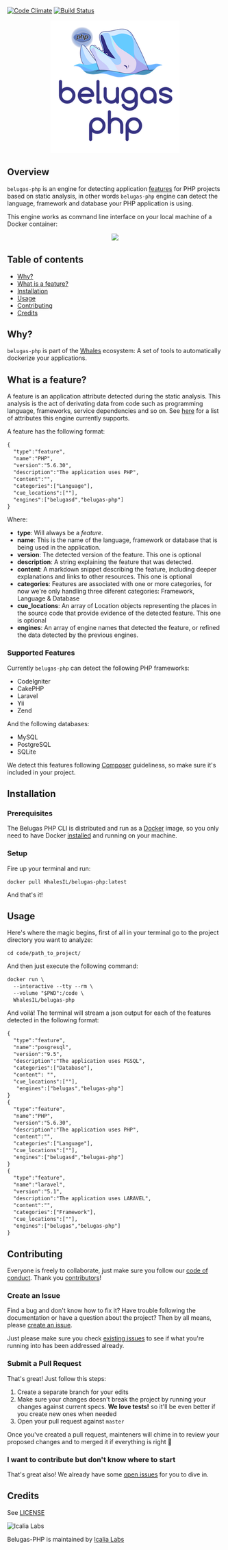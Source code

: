 [![Code Climate](https://codeclimate.com/github/WhalesIL/belugas-php/badges/gpa.svg)](https://codeclimate.com/github/WhalesIL/belugas-php)
[![Build Status](https://travis-ci.org/WhalesIL/belugas-php.svg?branch=master)](https://travis-ci.org/WhalesIL/belugas-php)

<p align="center">
  <img src="belugas-php.png"/>
</p>

## Overview

`belugas-php` is an engine for detecting application [features](#what-is-a-feature) for PHP projects based on static analysis, in other words `belugas-php` engine can detect the language, framework and database your PHP application is using.

This engine works as command line interface on your local machine of a Docker container:

<p align="center">
  <img src="http://i.imgur.com/2Klqvtd.gif">
</p>

## Table of contents

- [Why?](#why)
- [What is a feature?](#what-is-a-feature)
- [Installation](#installation)
- [Usage](#usage)
- [Contributing](#contributing)
- [Credits](#credits)

## Why?

`belugas-php` is part of the [Whales](https://github.com/WhalesIL/whales) ecosystem: A set of tools to automatically dockerize your applications.

## What is a feature?

A feature is an application attribute detected during the static analysis. This analysis is the act of derivating data from code such as programming language, frameworks, service dependencies and so on. See [here](#supported-features) for a list of attributes this engine currently supports.

A feature has the following format:

```
{
  "type":"feature",
  "name":"PHP",
  "version":"5.6.30",
  "description":"The application uses PHP",
  "content":"",
  "categories":["Language"],
  "cue_locations":[""],
  "engines":["belugasd","belugas-php"]
}
```

Where:

- **type**: Will always be a _feature_.
- **name**: This is the name of the language, framework or database that is being used in the application. 
- **version**: The detected version of the feature. This one is optional
- **description**: A string explaining the feature that was detected.
- **content**: A markdown snippet describing the feature, including deeper explanations and links to other resources. This one is optional
- **categories**: Features are associated with one or more categories, for now we're only handling three diferent categories: Framework, Language & Database
- **cue_locations**: An array of Location objects representing the places in the source code that provide evidence of the detected feature. This one is optional
- **engines**: An array of engine names that detected the feature, or refined the data detected by the previous engines.

### Supported Features

Currently `belugas-php` can detect the following PHP frameworks:

- CodeIgniter
- CakePHP
- Laravel
- Yii
- Zend

And the following databases:

- MySQL
- PostgreSQL
- SQLite

We detect this features following [Composer](https://getcomposer.org) guideliness, so make sure it's included in your project.

## Installation

### Prerequisites

The Belugas PHP CLI is distributed and run as a [Docker](https://hub.docker.com/r/WhalesIL/belugas-php/) image, so you only need to have Docker [installed](https://docs.docker.com/engine/installation/) and running on your machine.

### Setup

Fire up your terminal and run: 

```console
docker pull WhalesIL/belugas-php:latest
```

And that's it! 

## Usage

Here's where the magic begins, first of all in your terminal go to the project directory you want to analyze:


```console
cd code/path_to_project/
```

And then just execute the following command:


```console
docker run \
  --interactive --tty --rm \
  --volume "$PWD":/code \
  WhalesIL/belugas-php
```

And voilá! The terminal will stream a json output for each of the features detected in the following format: 

```
{
  "type":"feature",
  "name":"posgresql",
  "version":"9.5",
  "description":"The application uses PGSQL",
  "categories":["Database"],
  "content": "",
  "cue_locations":[""],
   "engines":["belugas","belugas-php"]
}
{
  "type":"feature",
  "name":"PHP",
  "version":"5.6.30",
  "description":"The application uses PHP",
  "content":"",
  "categories":["Language"],
  "cue_locations":[""],
  "engines":["belugasd","belugas-php"]
}
{
  "type":"feature",
  "name":"laravel",
  "version":"5.1",
  "description":"The application uses LARAVEL",
  "content":"",
  "categories":["Framework"],
  "cue_locations":[""],
  "engines":["belugas","belugas-php"]
}
```

## Contributing

Everyone is freely to collaborate, just make sure you follow our [code of conduct](https://github.com/WhalesIL/belugas-php/blob/master/CODE_OF_CONDUCT.md). Thank you [contributors](https://github.com/WhalesIL/belugas-php/graphs/contributors)!

### Create an Issue

Find a bug and don't know how to fix it? Have trouble following the documentation or have a question about the project? Then by all means, please [create an issue](https://github.com/WhalesIL/belugas-php/issues/new).

Just please make sure you check [existing issues](https://github.com/WhalesIL/belugas-php/issues) to see if what you're running into has been addressed already.

### Submit a Pull Request

That's great! Just follow this steps:

1. Create a separate branch for your edits
2. Make sure your changes doesn't break the project by running your changes against current specs. **We love tests!** so it'll be even better if you create new ones when needed
3. Open your pull request against `master`

Once you've created a pull request, mainteners will chime in to review your proposed changes and to merged it if everything is right :tada:

### I want to contribute but don't know where to start

That's great also! We already have some [open issues](https://github.com/WhalesIL/belugas-php/issues) for you to dive in.

## Credits

See [LICENSE](LICENSE)

![Icalia Labs](https://raw.githubusercontent.com/IcaliaLabs/kaishi/master/logo.png)

Belugas-PHP is maintained by [Icalia Labs](http://www.icalialabs.com/team)
